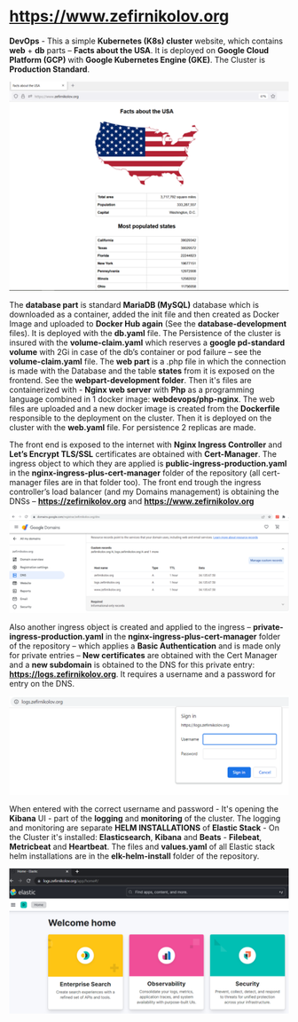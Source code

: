 # https://www.zefirnikolov.org

**DevOps** - This a simple **Kubernetes (K8s) cluster** website, which contains **web** + **db** parts – **Facts about the USA**. 
It is deployed on **Google Cloud Platform (GCP)** with **Google Kubernetes Engine (GKE)**. The Cluster is **Production Standard**.

![app](app.png)

The **database part** is standard **MariaDB (MySQL)** database which is downloaded as a container, added the init file and then created as Docker Image and uploaded to **Docker Hub again** (See the **database-development** files). It is deployed with the **db.yaml** file. The Persistence of the cluster is insured with the **volume-claim.yaml** which reserves a **google pd-standard volume** with 2Gi in case of the db’s container or pod failure – see the **volume-claim.yaml** file.
The **web part** is a .php file in which the connection is made with the Database and the table **states** from it is exposed on the frontend. See the **webpart-development folder**. Then it's files are containerized with - **Nginx web server** with **Php** as a programming language combined in 1 docker image: **webdevops/php-nginx**. The web files are uploaded and a new docker image is created from the **Dockerfile** responsible to the deployment on the cluster. 
Then it is deployed on the cluster with the **web.yaml** file. For persistence 2 replicas are made. 

The front end is exposed to the internet with **Nginx Ingress Controller** and **Let’s Encrypt TLS/SSL** certificates are obtained with **Cert-Manager**. The ingress object to which they are applied is **public-ingress-production.yaml** in the **nginx-ingress-plus-cert-manager** folder of the repository (all cert-manager files are in that folder too). The front end trough the ingress controller’s load balancer (and my Domains management) is obtaining the DNSs – **https://zefirnikolov.org** and **https://www.zefirnikolov.org**

![domain](domain.png)

Also another ingress object is created and applied to the ingress – **private-ingress-production.yaml** in the **nginx-ingress-plus-cert-manager** folder of the repository – which applies a **Basic Authentication** and is made only for private entries – **New certificates** are obtained with the Cert Manager and a **new subdomain** is obtained to the DNS for this private entry: **https://logs.zefirnikolov.org**. It requires a username and a password for entry on the DNS.

![pic-private](pic-private.png)

When entered with the correct username and password - It's opening the **Kibana** UI - part of the **logging** and **monitoring** of the cluster. The logging and monitoring are separate **HELM INSTALLATIONS** of **Elastic Stack** - On the Cluster it's installed: **Elasticsearch**, **Kibana** and **Beats** - **Filebeat**, **Metricbeat** and **Heartbeat**. The files and **values.yaml** of all Elastic stack helm installations are in the **elk-helm-install** folder of the repository.

![kibana](kibana.png)
